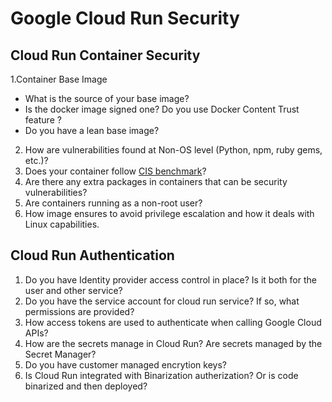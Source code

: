 # Google Cloud Run Security

## Cloud Run Container Security

1.Container Base Image 
   - What is the source of your base image? 
   - Is the docker image signed one? Do you use Docker Content Trust feature ?
   - Do you have a lean base image? 
2. How are vulnerabilities found at Non-OS level (Python, npm, ruby gems, etc.)?
3. Does your container follow [CIS benchmark](https://github.com/docker/docker-bench-security)?
4. Are there any extra packages in containers that can be security vulnerabilities?
5. Are containers running as a non-root user?
6. How image ensures to avoid privilege escalation and how it deals with Linux capabilities.


## Cloud Run Authentication

1. Do you have Identity provider access control in place? Is it both for the user and other service?
1. Do you have the service account for cloud run service? If so, what permissions are provided?
1. How access tokens are used to authenticate when calling Google Cloud APIs?
1. How are the secrets manage in Cloud Run? Are secrets managed by the Secret Manager?
1. Do you have customer managed encrytion keys?
1. Is Cloud Run integrated with Binarization autherization? Or is code binarized and then deployed?
